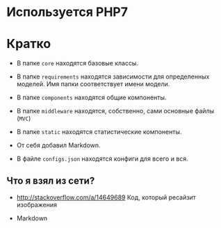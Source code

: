 # Используется PHP7



# Кратко

* В папке `core` находятся базовые классы.

* В папке `requirements` находятся зависимости для определенных моделей. Имя папки соответствует имени модели.

* В папке `components` находятся общие компоненты.

* В папке `middleware` находятся, собственно, сами основные файлы (`MVC`)

* В папке `static` находятся статистические компоненты.

* От себя добавил Markdown.

* В файле `configs.json` находятся конфиги для всего и вся.


## Что я взял из сети?

* http://stackoverflow.com/a/14649689
     Код, который ресайзит изображения

* Markdown
